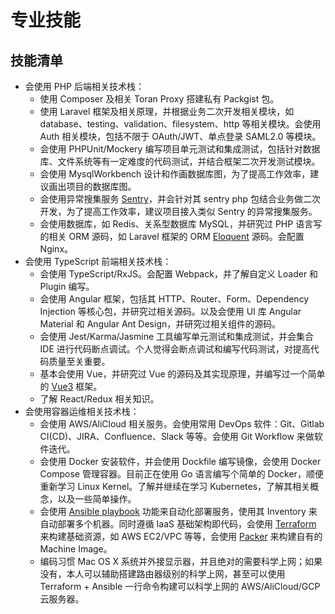 # 专业技能
## 技能清单

* 会使用 PHP 后端相关技术栈：
  * 使用 Composer 及相关 Toran Proxy 搭建私有 Packgist 包。
  * 使用 Laravel 框架及相关原理，并根据业务二次开发相关模块，如 database、testing、validation、filesystem、http 等相关模块。会使用 Auth 相关模块，包括不限于 OAuth/JWT、单点登录 SAML2.0 等模块。
  * 会使用 PHPUnit/Mockery 编写项目单元测试和集成测试，包括针对数据库、文件系统等有一定难度的代码测试，并结合框架二次开发测试模块。
  * 会使用 MysqlWorkbench 设计和作画数据库图，为了提高工作效率，建议画出项目的数据库图。
  * 会使用异常搜集服务 [Sentry](https://sentry.io/welcome/)，并会针对其 sentry php 包结合业务做二次开发，为了提高工作效率，建议项目接入类似 Sentry 的异常搜集服务。
  * 会使用数据库，如 Redis、关系型数据库 MySQL，并研究过 PHP 语言写的相关 ORM 源码，如 Laravel 框架的 ORM [Eloquent](https://laravel.com/docs/5.8/eloquent) 源码。会配置 Nginx。
* 会使用 TypeScript 前端相关技术栈：
  * 会使用 TypeScript/RxJS。会配置 Webpack，并了解自定义 Loader 和 Plugin 编写。 
  * 会使用 Angular 框架，包括其 HTTP、Router、Form、Dependency Injection 等核心包，并研究过相关源码。以及会使用 UI 库 Angular Material 和 Angular Ant Design，并研究过相关组件的源码。
  * 会使用 Jest/Karma/Jasmine 工具编写单元测试和集成测试，并会集合 IDE 进行代码断点调试。个人觉得会断点调试和编写代码测试，对提高代码质量至关重要。
  * 基本会使用 Vue，并研究过 Vue 的源码及其实现原理，并编写过一个简单的 [Vue3](https://github.com/lx1036/router/blob/master/vue/vue3/src/index.js) 框架。
  * 了解 React/Redux 相关知识。
* 会使用容器运维相关技术栈：
  * 会使用 AWS/AliCloud 相关服务。会使用常用 DevOps 软件：Git、Gitlab CI(CD)、JIRA、Confluence、Slack 等等。会使用 Git Workflow 来做软件迭代。
  * 会使用 Docker 安装软件，并会使用 Dockfile 编写镜像，会使用 Docker Compose 管理容器。目前正在使用 Go 语言编写个简单的 Docker，顺便重新学习 Linux Kernel。了解并继续在学习 Kubernetes，了解其相关概念，以及一些简单操作。
  * 会使用 [Ansible playbook](https://docs.ansible.com/) 功能来自动化部署服务，使用其 Inventory 来自动部署多个机器。同时遵循 IaaS 基础架构即代码，会使用 [Terraform](https://www.terraform.io/) 来构建基础资源，如 AWS EC2/VPC 等等，会使用 [Packer](https://www.packer.io/) 来构建自有的 Machine Image。
  * 编码习惯 Mac OS X 系统并外接显示器，并且绝对的需要科学上网；如果没有，本人可以辅助搭建路由器级别的科学上网，甚至可以使用 Terraform + Ansible 一行命令构建可以科学上网的 AWS/AliCloud/GCP 云服务器。
